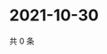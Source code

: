 # 2021-10-30

共 0 条

<!-- BEGIN WEIBO -->
<!-- 最后更新时间 Sat Oct 30 2021 04:14:58 GMT+0800 (China Standard Time) -->

<!-- END WEIBO -->
